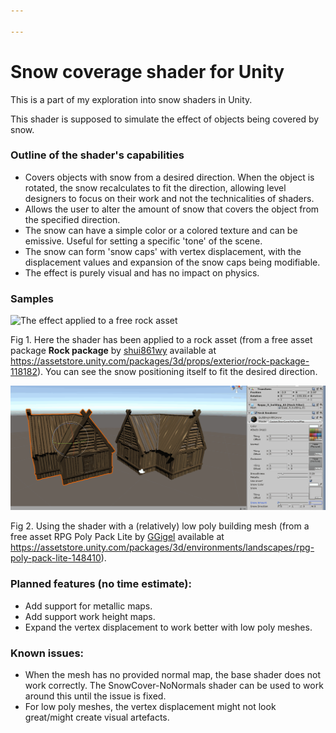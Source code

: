 ```yaml
---

---
```


# Snow coverage shader for Unity

This is a part of my exploration into snow shaders in Unity.

This shader is supposed to simulate the effect of objects being covered by snow.

### Outline of the shader's capabilities

- Covers objects with snow from a desired direction. When the object is rotated, the snow recalculates to fit the direction, allowing level designers to focus on their work and not the technicalities of shaders.
- Allows the user to alter the amount of snow that covers the object from the specified direction.
- The snow can have a simple color or a colored texture and can be emissive. Useful for setting a specific 'tone' of the scene.
- The snow can form 'snow caps' with vertex displacement, with the displacement values and expansion of the snow caps being modifiable.
- The effect is purely visual and has no impact on physics.



### Samples

![The effect applied to a free rock asset](Img/RockWithSnow.gif)

Fig 1. Here the shader has been applied to a rock asset (from a free asset package **Rock package** by [shui861wy](https://assetstore.unity.com/publishers/33764) available at https://assetstore.unity.com/packages/3d/props/exterior/rock-package-118182). You can see the snow positioning itself to fit the desired direction.



![The effect applied to a low poly building](Img/BuildingWithSnow.gif)

Fig 2. Using the shader with a (relatively) low poly building mesh (from a free asset RPG Poly Pack Lite by [GGigel](https://assetstore.unity.com/publishers/42095) available at https://assetstore.unity.com/packages/3d/environments/landscapes/rpg-poly-pack-lite-148410).  



### Planned features (no time estimate):

- Add support for metallic maps.
- Add support work height maps.
- Expand the vertex displacement to work better with low poly meshes.



### Known issues:

- When the mesh has no provided normal map, the base shader does not work correctly. The SnowCover-NoNormals shader can be used to work around this until the issue is fixed.
- For low poly meshes, the vertex displacement might not look great/might create visual artefacts.